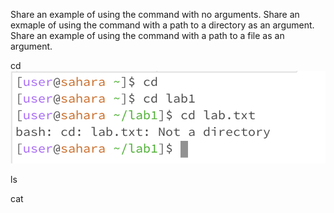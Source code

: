 Share an example of using the command with no arguments.
Share an exmaple of using the command with a path to a directory as an argument.
Share an example of using the command with a path to a file as an argument.

cd
  ![Image](cdexamples.png)

ls


cat
